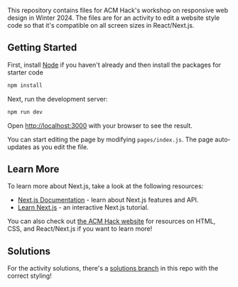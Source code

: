 This repository contains files for ACM Hack's workshop on responsive web design in Winter 2024. The files are for an activity to edit a website style code so that it's compatible on all screen sizes in React/Next.js.

## Getting Started

First, install [Node](https://nodejs.org/en/download) if you haven't already and then install the packages for starter code

```bash
npm install
```

Next, run the development server:

```bash
npm run dev
```

Open [http://localhost:3000](http://localhost:3000) with your browser to see the result.

You can start editing the page by modifying `pages/index.js`. The page auto-updates as you edit the file.

## Learn More

To learn more about Next.js, take a look at the following resources:

- [Next.js Documentation](https://nextjs.org/docs) - learn about Next.js features and API.
- [Learn Next.js](https://nextjs.org/learn) - an interactive Next.js tutorial.

You can also check out [the ACM Hack website](https://hack.acmucsd.com/hack-school) for resources on HTML, CSS, and React/Next.js if you want to learn more!

## Solutions
For the activity solutions, there's a [solutions branch](https://github.com/acmucsd/responsive-design-workshop/tree/solutions) in this repo with the correct styling!
